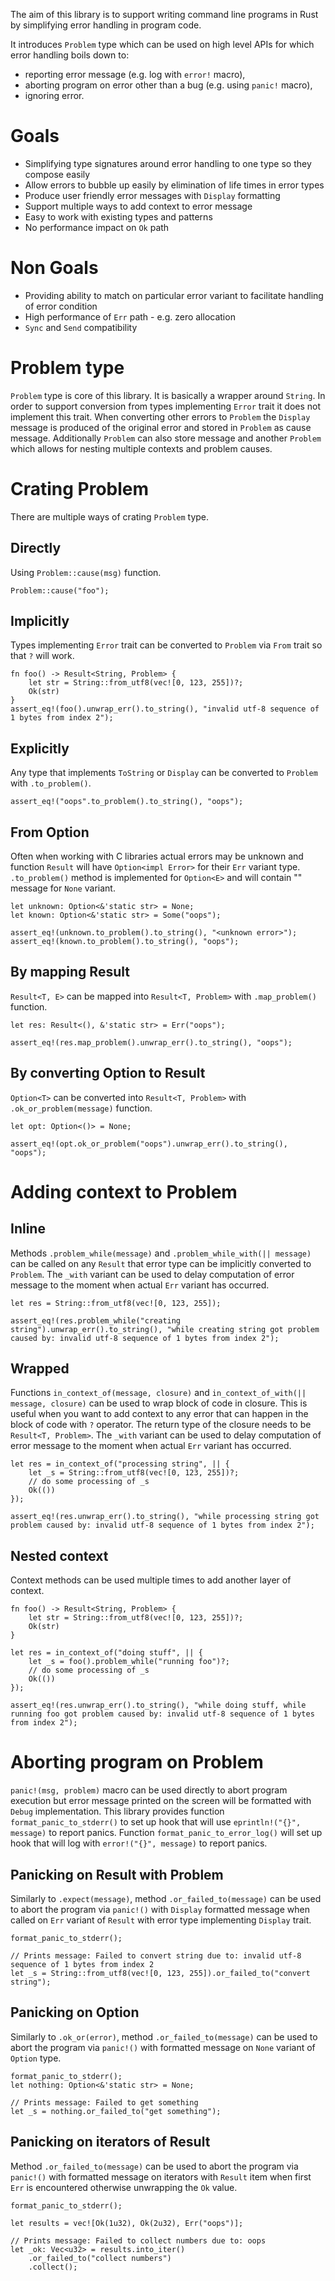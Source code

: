 The aim of this library is to support writing command line programs in Rust by simplifying error handling in program code.

It introduces `Problem` type which can be used on high level APIs for which error handling boils down to:
* reporting error message (e.g. log with `error!` macro),
* aborting program on error other than a bug (e.g. using `panic!` macro),
* ignoring error.

# Goals
* Simplifying type signatures around error handling to one type so they compose easily
* Allow errors to bubble up easily by elimination of life times in error types
* Produce user friendly error messages with `Display` formatting
* Support multiple ways to add context to error message
* Easy to work with existing types and patterns
* No performance impact on `Ok` path

# Non Goals
* Providing ability to match on particular error variant to facilitate handling of error condition
* High performance of `Err` path - e.g. zero allocation
* `Sync` and `Send` compatibility

# Problem type
`Problem` type is core of this library. It is basically a wrapper around `String`. 
In order to support conversion from types implementing `Error` trait it does not implement this trait.
When converting other errors to `Problem` the `Display` message is produced of the original error and stored in `Problem` as cause message.
Additionally `Problem` can also store message and another `Problem` which allows for nesting multiple contexts and problem causes.

# Crating Problem
There are multiple ways of crating `Problem` type.

## Directly
Using `Problem::cause(msg)` function.

```rust,skt-problem
Problem::cause("foo");
```

## Implicitly
Types implementing `Error` trait can be converted to `Problem` via `From` trait so that `?` will work.

```rust,skt-problem
fn foo() -> Result<String, Problem> {
    let str = String::from_utf8(vec![0, 123, 255])?;
    Ok(str)
}
assert_eq!(foo().unwrap_err().to_string(), "invalid utf-8 sequence of 1 bytes from index 2");
```

## Explicitly
Any type that implements `ToString` or `Display` can be converted to `Problem` with `.to_problem()`.

```rust,skt-problem
assert_eq!("oops".to_problem().to_string(), "oops");
```

## From Option
Often when working with C libraries actual errors may be unknown and function `Result` will have `Option<impl Error>` for their `Err` variant type.
`.to_problem()` method is implemented for `Option<E>` and will contain "<unknown error>" message for `None` variant.

```rust,skt-problem
let unknown: Option<&'static str> = None;
let known: Option<&'static str> = Some("oops");

assert_eq!(unknown.to_problem().to_string(), "<unknown error>");
assert_eq!(known.to_problem().to_string(), "oops");
```

## By mapping Result
`Result<T, E>` can be mapped into `Result<T, Problem>` with `.map_problem()` function.

```rust,skt-problem
let res: Result<(), &'static str> = Err("oops");

assert_eq!(res.map_problem().unwrap_err().to_string(), "oops");
```

## By converting Option to Result
`Option<T>` can be converted into `Result<T, Problem>` with `.ok_or_problem(message)` function.

```rust,skt-problem
let opt: Option<()> = None;

assert_eq!(opt.ok_or_problem("oops").unwrap_err().to_string(), "oops");
```

# Adding context to Problem

## Inline
Methods `.problem_while(message)` and `.problem_while_with(|| message)` can be called on any `Result` that error type can be implicitly converted to `Problem`.
The `_with` variant can be used to delay computation of error message to the moment when actual `Err` variant has occurred.

```rust,skt-problem
let res = String::from_utf8(vec![0, 123, 255]);

assert_eq!(res.problem_while("creating string").unwrap_err().to_string(), "while creating string got problem caused by: invalid utf-8 sequence of 1 bytes from index 2");
```

## Wrapped
Functions `in_context_of(message, closure)` and `in_context_of_with(|| message, closure)` can be used to wrap block of code in closure.
This is useful when you want to add context to any error that can happen in the block of code with `?` operator.
The return type of the closure needs to be `Result<T, Problem>`.
The `_with` variant can be used to delay computation of error message to the moment when actual `Err` variant has occurred.

```rust,skt-problem
let res = in_context_of("processing string", || {
    let _s = String::from_utf8(vec![0, 123, 255])?;
    // do some processing of _s
    Ok(())
});

assert_eq!(res.unwrap_err().to_string(), "while processing string got problem caused by: invalid utf-8 sequence of 1 bytes from index 2");
```

## Nested context
Context methods can be used multiple times to add another layer of context.

```rust,skt-problem
fn foo() -> Result<String, Problem> {
    let str = String::from_utf8(vec![0, 123, 255])?;
    Ok(str)
}

let res = in_context_of("doing stuff", || {
    let _s = foo().problem_while("running foo")?;
    // do some processing of _s
    Ok(())
});

assert_eq!(res.unwrap_err().to_string(), "while doing stuff, while running foo got problem caused by: invalid utf-8 sequence of 1 bytes from index 2");
```

# Aborting program on Problem
`panic!(msg, problem)` macro can be used directly to abort program execution but error message printed on the screen will be formatted with `Debug` implementation.
This library provides function `format_panic_to_stderr()` to set up hook that will use `eprintln!("{}", message)` to report panics.
Function `format_panic_to_error_log()` will set up hook that will log with `error!("{}", message)` to report panics.

## Panicking on Result with Problem
Similarly to `.expect(message)`, method `.or_failed_to(message)` can be used to abort the program via `panic!()` with `Display` formatted message when called on `Err` variant of `Result` with error type implementing `Display` trait.

```rust,should_panic,skt-problem
format_panic_to_stderr();

// Prints message: Failed to convert string due to: invalid utf-8 sequence of 1 bytes from index 2
let _s = String::from_utf8(vec![0, 123, 255]).or_failed_to("convert string");
```

## Panicking on Option
Similarly to `.ok_or(error)`, method `.or_failed_to(message)` can be used to abort the program via `panic!()` with formatted message on `None` variant of `Option` type.

```rust,should_panic,skt-problem
format_panic_to_stderr();
let nothing: Option<&'static str> = None;

// Prints message: Failed to get something
let _s = nothing.or_failed_to("get something");
```

## Panicking on iterators of Result
Method `.or_failed_to(message)` can be used to abort the program via `panic!()` with formatted message on iterators with `Result` item when first `Err` is encountered otherwise unwrapping the `Ok` value.

```rust,should_panic,skt-problem
format_panic_to_stderr();

let results = vec![Ok(1u32), Ok(2u32), Err("oops")];

// Prints message: Failed to collect numbers due to: oops
let _ok: Vec<u32> = results.into_iter()
    .or_failed_to("collect numbers")
    .collect();
```